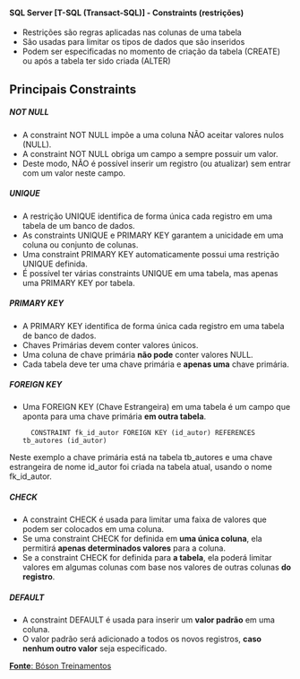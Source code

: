 #### SQL Server [T-SQL (Transact-SQL)] - Constraints (restrições)
- Restrições são regras aplicadas nas colunas de uma tabela
- São usadas para limitar os tipos de dados que são inseridos
- Podem ser especificadas no momento de criação da tabela (CREATE) ou após a tabela ter sido criada (ALTER)

## Principais Constraints
##### NOT NULL
- A constraint NOT NULL impõe a uma coluna NÃO aceitar valores nulos (NULL).
- A constraint NOT NULL obriga um campo a sempre possuir um valor.
- Deste modo, NÃO é possível inserir um registro (ou atualizar) sem entrar com um valor neste campo.

##### UNIQUE
- A restrição UNIQUE identifica de forma única cada registro em uma tabela de um banco de dados.
- As constraints UNIQUE e PRIMARY KEY garantem a unicidade em uma coluna ou conjunto de colunas.
- Uma constraint PRIMARY KEY automaticamente possui uma restrição UNIQUE definida.
- É possível ter várias constraints UNIQUE em uma tabela, mas apenas uma PRIMARY KEY por tabela.

##### PRIMARY KEY
- A PRIMARY KEY identifica de forma única cada registro em uma tabela de banco de dados.
- Chaves Primárias devem conter valores únicos.
- Uma coluna de chave primária **não pode** conter valores NULL.
- Cada tabela deve ter uma chave primária e **apenas uma** chave primária.

##### FOREIGN KEY
- Uma FOREIGN KEY (Chave Estrangeira) em uma tabela é um campo que aponta para uma chave primária **em outra tabela**.

		CONSTRAINT fk_id_autor FOREIGN KEY (id_autor) REFERENCES tb_autores (id_autor)

Neste exemplo a chave primária está na tabela tb_autores e uma chave estrangeira de nome id_autor foi criada na tabela atual, usando o nome fk_id_autor.

##### CHECK
- A constraint CHECK é usada para limitar uma faixa de valores que podem ser colocados em uma coluna.
- Se uma constraint CHECK for definida em **uma única coluna**, ela permitirá **apenas determinados valores** para a coluna.
- Se a constraint CHECK for definida para **a tabela**, ela poderá limitar valores em algumas colunas com base nos valores de outras colunas **do registro**. 

##### DEFAULT
- A constraint DEFAULT é usada para inserir um **valor padrão** em uma coluna.
- O valor padrão será adicionado a todos os novos registros, **caso nenhum outro valor** seja especificado.

[**Fonte**: Bóson Treinamentos](https://youtube.com/playlist?list=PLucm8g_ezqNqI5cW3alteV5olcMCcHYRK&si=iTJ-F9uZb8Eff3QA)